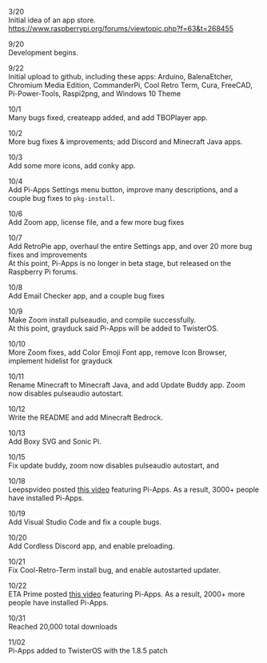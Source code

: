 3/20  
Initial idea of an app store.  
https://www.raspberrypi.org/forums/viewtopic.php?f=63&t=268455  
  
9/20  
Development begins.  
  
9/22  
Initial upload to github, including these apps: Arduino, BalenaEtcher, Chromium Media Edition, CommanderPi, Cool Retro Term, Cura, FreeCAD, Pi-Power-Tools, Raspi2png, and Windows 10 Theme  
  
10/1  
Many bugs fixed, createapp added, and add TBOPlayer app.  
  
10/2  
More bug fixes & improvements; add Discord and Minecraft Java apps.  
  
10/3  
Add some more icons, add conky app.  
  
10/4  
Add Pi-Apps Settings menu button, improve many descriptions, and a couple bug fixes to `pkg-install`.  
  
10/6  
Add Zoom app, license file, and a few more bug fixes  
  
10/7  
Add RetroPie app, overhaul the entire Settings app, and over 20 more bug fixes and improvements  
At this point, Pi-Apps is no longer in beta stage, but released on the Raspberry Pi forums.  
  
10/8  
Add Email Checker app, and a couple bug fixes  
  
10/9  
Make Zoom install pulseaudio, and compile successfully.   
At this point, grayduck said Pi-Apps will be added to TwisterOS.  
  
10/10  
More Zoom fixes, add Color Emoji Font app, remove Icon Browser, implement hidelist for grayduck  
  
10/11  
Rename Minecraft to Minecraft Java, and add Update Buddy app. Zoom now disables pulseaudio autostart.  
  
10/12  
Write the README and add Minecraft Bedrock.  
  
10/13  
Add Boxy SVG and Sonic Pi.  
  
10/15  
Fix update buddy, zoom now disables pulseaudio autostart, and   
  
10/18  
Leepspvideo posted [this video](https://www.youtube.com/watch?v=zxyWQ3FV98I) featuring Pi-Apps. As a result, 3000+ people have installed Pi-Apps.  
  
10/19  
Add Visual Studio Code and fix a couple bugs.  
  
10/20  
Add Cordless Discord app, and enable preloading.  
  
10/21  
Fix Cool-Retro-Term install bug, and enable autostarted updater.  

10/22  
ETA Prime posted [this video](https://www.youtube.com/watch?v=oqNWJ52DLes) featuring Pi-Apps. As a result, 2000+ more people have installed Pi-Apps.  

10/31  
Reached 20,000 total downloads

11/02  
Pi-Apps added to TwisterOS with the 1.8.5 patch
